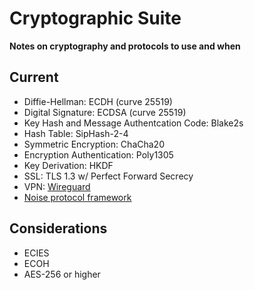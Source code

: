 Cryptographic Suite
===================
**Notes on cryptography and protocols to use and when**

Current
-------
* Diffie-Hellman: ECDH (curve 25519)
* Digital Signature: ECDSA (curve 25519)
* Key Hash and Message Authentcation Code: Blake2s
* Hash Table: SipHash-2-4
* Symmetric Encryption: ChaCha20
* Encryption Authentication: Poly1305
* Key Derivation: HKDF
* SSL: TLS 1.3 w/ Perfect Forward Secrecy
* VPN: [Wireguard](https://www.wireguard.com/)
* [Noise protocol framework](http://www.noiseprotocol.org/)

Considerations
--------------
* ECIES
* ECOH
* AES-256 or higher
